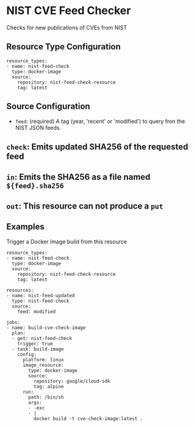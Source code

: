 # NIST CVE Feed Checker

Checks for new publications of CVEs from NIST
## Resource Type Configuration
```
resource_types:
- name: nist-feed-check
  type: docker-image
  source:
    repository: nist-feed-check-resource
    tag: latest
```

## Source Configuration
- `feed`: (required) A tag (year, 'recent' or 'modified') to query fron the NIST JSON feeds.

## `check`: Emits updated SHA256 of the requested feed
 
## `in`: Emits the SHA256 as a file named `${feed}.sha256`
 
## `out`: This resource can not produce a `put`
## Examples ##
Trigger a Docker image build from this resource
```
resource_types:
- name: nist-feed-check
  type: docker-image
  source:
    repository: nist-feed-check-resource
    tag: latest

resources:
- name: nist-feed-updated
  type: nist-feed-check
  source:
    feed: modified

jobs:
- name: build-cve-check-image
  plan:
  - get: nist-feed-check
    trigger: true
  - task: build-image
    config:
      platform: linux
      image_resource:
        type: docker-image
        source:
          repository: google/cloud-sdk
          tag: alpine
      run:
        path: /bin/sh
        args:
        - -exc
        - |
          docker build -t cve-check-image:latest .
```